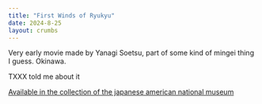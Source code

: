 ```yaml
---
title: "First Winds of Ryukyu"
date: 2024-8-25
layout: crumbs
---
```


Very early movie made by Yanagi Soetsu, part of some kind of mingei thing I guess. Okinawa. 

TXXX told me about it 

[Available in the collection of the japanese american national museum](https://janm.emuseum.com/objects/76417/first-winds-of-ryukyu?ctx=2c1eb474c06a859a106300670f89e70d00633a33&idx=15)